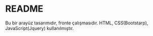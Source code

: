 # README
Bu bir arayüz tasarımıdır, fronte çalışmasıdır.
HTML, CSS(Bootstarp), JavaScript(Jquery) kullanılmıştır.
